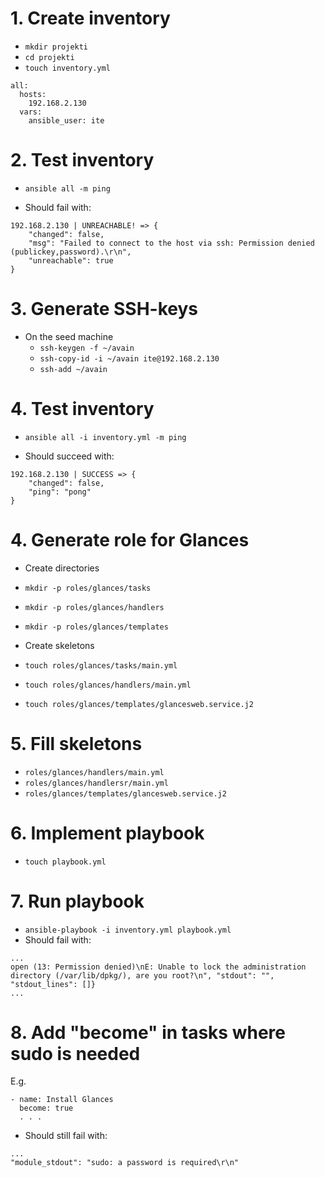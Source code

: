 # 1. Create inventory

- `mkdir projekti`
- `cd projekti`
- `touch inventory.yml`
```
all:
  hosts:
    192.168.2.130
  vars:
    ansible_user: ite
```

# 2. Test inventory
- `ansible all -m ping`

- Should fail with:
```
192.168.2.130 | UNREACHABLE! => {
    "changed": false, 
    "msg": "Failed to connect to the host via ssh: Permission denied (publickey,password).\r\n", 
    "unreachable": true
}
```

# 3. Generate SSH-keys

- On the seed machine
  - `ssh-keygen -f ~/avain`
  - `ssh-copy-id -i ~/avain ite@192.168.2.130`
  - `ssh-add ~/avain`
  
# 4. Test inventory
- `ansible all -i inventory.yml -m ping`

- Should succeed with:
```
192.168.2.130 | SUCCESS => {
    "changed": false, 
    "ping": "pong"
}
```

# 4. Generate role for Glances

- Create directories
- `mkdir -p roles/glances/tasks`
- `mkdir -p roles/glances/handlers`
- `mkdir -p roles/glances/templates`

- Create skeletons
- `touch roles/glances/tasks/main.yml`
- `touch roles/glances/handlers/main.yml`
- `touch roles/glances/templates/glancesweb.service.j2`

# 5. Fill skeletons

- `roles/glances/handlers/main.yml`
- `roles/glances/handlersr/main.yml`
- `roles/glances/templates/glancesweb.service.j2`

# 6. Implement playbook
- `touch playbook.yml`

# 7. Run playbook

- `ansible-playbook -i inventory.yml playbook.yml`
- Should fail with:
```
...
open (13: Permission denied)\nE: Unable to lock the administration directory (/var/lib/dpkg/), are you root?\n", "stdout": "", "stdout_lines": []}
...
```

# 8. Add "become" in tasks where sudo is needed

E.g.
```
- name: Install Glances
  become: true
  . . .
```

- Should still fail with:
```
...
"module_stdout": "sudo: a password is required\r\n"
```
